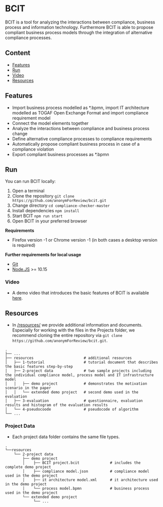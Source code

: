 # BCIT

BCIT is a tool for analyzing the interactions between compliance, business process 
and information technology. Furthermore BCIT is able to propose compliant business process models through the integration of alternative compliance processes.

## Content
- [Features](#features)
- [Run](#Run)
- [Video](#Video)
- [Resources](#Resources)

## Features
- Import business process modelled as *.bpmn, import IT architecture modelled as TOGAF Open Exchange Format and import compliance requirement model 
- Connect the model elements together
- Analyze the interactions between compliance and business process change 
- Define alternative compliance processes to compliance requirements
- Automatically propose compliant business process in case of a compliance violation
- Export compliant business processes as *.bpmn 

## Run
You can run BCIT locally:
   1. Open a terminal 
   2. Clone the repository `git clone https://github.com/anonymForReview/bcit.git`
   3. Change directory `cd compliance-checker-master`
   4. Install dependencies `npm install` 
   5. Start BCIT `npm run start`
   6. Open BCIT in your preferred browser

**Requirements**
- Firefox version -1 or Chrome version -1 (in both cases a desktop version is required)

**Further requirements for local usage**
- [Git](https://git-scm.com/downloads)
- [Node.JS](https://nodejs.org/en/download/) >= 10.15

### Video
- A demo video that introduces the basic features of BCIT is available [here](https://cloud.uni-halle.de/s/q09oK57WnqgvZyr).

## Resources
- In [/resources/](/resources/) we provide additional information and documents.
Especially for working with the files in the Projects folder, we recommend cloning the entire repository via `git clone https://github.com/anonymForReview/bcit.git`.

```
.
├── ...
├── resources                       # additional resources
│   ├── 1-tutorial                  # tutorial document that describes the basic features step-by-step   
│   ├── 2-project data              # two sample projects including the individual compliance model, process model and IT infrastructure model
│   │   ├── demo project            # demonstrates the motivation scenario in the paper
│   │   └── extended demo project   # second demo used in the evaluation
│   ├── 3-evaluation                # questionnaire, evaluation results and histogram of the evaluation results
│   └── 4-pseudocoode               # pseudocode of algorithm
└── ...
```

### Project Data
- Each project data folder contains the same file types.
```
.   
└──resources
    └── 2-project data              
        ├── demo project            
        │    ├── BCIT project.bcit              # includes the complete demo project 
        │    ├── compliance model.json          # compliance model used in the demo project
        │    ├── it architecture model.xml      # it architecture used in the demo project
        │    └── process model.bpmn             # business process used in the demo project
        └── extended demo project   
             └── ...

```
